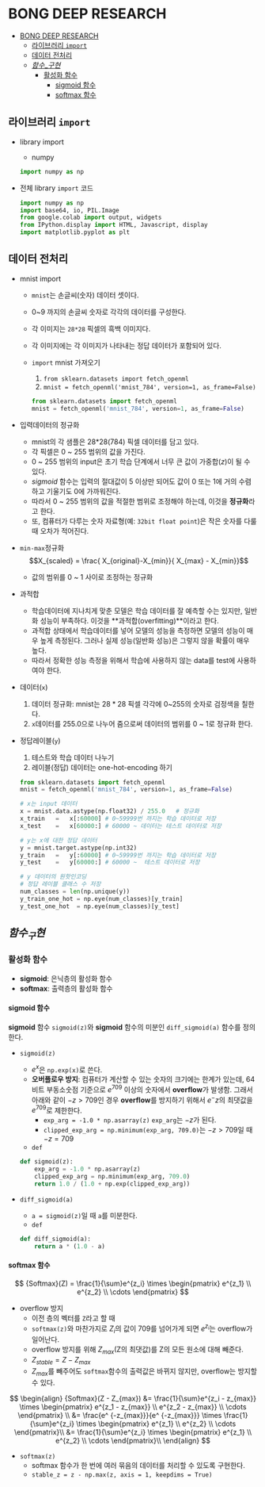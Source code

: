 # BONG DEEP RESEARCH

- [BONG DEEP RESEARCH](#bong-deep-research)
  - [라이브러리 `import`](#라이브러리-import)
  - [데이터 전처리](#데이터-전처리)
  - [$함수\_{구}현$](#함수_구현)
    - [활성화 함수](#활성화-함수)
      - [sigmoid 함수](#sigmoid-함수)
      - [softmax 함수](#softmax-함수)

## 라이브러리 `import`

- library import
  - numpy

  ```python
  import numpy as np
  ```

- 전체 library `import` 코드

  ```python
  import numpy as np
  import base64, io, PIL.Image
  from google.colab import output, widgets
  from IPython.display import HTML, Javascript, display
  import matplotlib.pyplot as plt
  ```

## 데이터 전처리

- mnist import
  - `mnist`는 손글씨(숫자) 데이터 셋이다.
  - 0~9 까지의 손글씨 숫자로 각각의 데이터를 구성한다.
  - 각 이미지는 `28*28` 픽셀의 흑백 이미지다.
  - 각 이미지에는 각 이미지가 나타내는 정답 데이터가 포함되어 있다.
  - `import` mnist 가져오기
    1. `from sklearn.datasets import fetch_openml`
    1. `mnist = fetch_openml('mnist_784', version=1, as_frame=False)`

    ```python
    from sklearn.datasets import fetch_openml
    mnist = fetch_openml('mnist_784', version=1, as_frame=False)
    ```

- 입력데이터의 정규화
  - mnist의 각 샘플은 28*28(784) 픽셀 데이터를 담고 있다.
  - 각 픽셀은 0 ~ 255 범위의 값을 가진다.
  - 0 ~ 255 범위의 input은 초기 학습 단계에서 너무 큰 값이 가중합($z$)이 될 수 있다.
  - $sigmoid$ 함수는 입력의 절대값이 5 이상만 되어도 값이 0 또는 1에 거의 수렴하고 기울기도 0에 가까워진다.
  - 따라서 0 ~ 255 범위의 값을 적절한 범위로 조정해야 하는데, 이것을 **정규화**라고 한다.
  - 또, 컴퓨터가 다루는 숫자 자료형(예: `32bit float point`)은 작은 숫자를 다룰 때 오차가 적어진다.

- `min-max`정규화
  $$X_{scaled} = \frac{ X_{original}-X_{min}}{ X_{max} - X_{min}}$$
  - 값의 범위를 0 ~ 1 사이로 조정하는 정규화

- 과적합
  - 학습데이터에 지나치게 맞춘 모델은 학습 데이터를 잘 예측할 수는 있지만, 일반화 성능이 부족하다. 이것을 **과적합(overfitting)**이라고 한다.
  - 과적합 상태에서 학습데이터를 넣어 모델의 성능을 측정하면 모델의 성능이 매우 높게 측정된다. 그러나 실제 성능(일반화 성능)은 그렇지 않을 확률이 매우 높다.
  - 따라서 정확한 성능 측정을 위해서 학습에 사용하지 않는 data를 test에 사용하여야 한다.

- 데이터(`x`)
  1. 데이터 정규화: mnist는 $28*28$ 픽셀 각각에 0~255의 숫자로 검정색을 칠한다.
  1. `x`데이터를 $255.0$으로 나누어 줌으로써 데이터의 범위를 0 ~ 1로 정규화 한다.

- 정답레이블(`y`)
  1. 테스트와 학습 데이터 나누기
  1. 레이블(정답) 데이터는 one-hot-encoding 하기

  ```python
  from sklearn.datasets import fetch_openml
  mnist = fetch_openml('mnist_784', version=1, as_frame=False)

  # x는 input 데이터
  x = mnist.data.astype(np.float32) / 255.0   # 정규화
  x_train   =   x[:60000] # 0~59999번 까지는 학습 데이터로 저장
  x_test    =   x[60000:] # 60000 ~ 데이터는 테스트 데이터로 저장

  # y는 x에 대한 정답 데이터
  y = mnist.target.astype(np.int32)
  y_train   =   y[:60000] # 0~59999번 까지는 학습 데이터로 저장
  y_test    =   y[60000:] # 60000 ~  테스트 데이터로 저장

  # y 데이터의 원핫인코딩
  # 정답 레이블 클래스 수 저장
  num_classes = len(np.unique(y))
  y_train_one_hot = np.eye(num_classes)[y_train]
  y_test_one_hot  = np.eye(num_classes)[y_test]
  ```

## $함수_{구}현$

### 활성화 함수

- **sigmoid**: 은닉층의 활성화 함수
- **softmax**: 출력층의 활성화 함수

#### sigmoid 함수

**sigmoid** 함수 `sigmoid(z)`와 **sigmoid** 함수의 미분인 `diff_sigmoid(a)` 함수를 정의한다.

- `sigmoid(z)`
  - $e^x$은 `np.exp(x)`로 쓴다.
  - **오버플로우 방지**: 컴퓨터가 계산할 수 있는 숫자의 크기에는 한계가 있는데, 64비트 부동소숫점 기준으로 $e^{709}$ 이상의 숫자에서 **overflow**가 발생함. 그래서 아래와 같이 $-z > 709$인 경우 **overflow**를 방지하기 위해서 $e^-z$의 최댓값을 $e^{709}$로 제한한다.
    - `exp_arg = -1.0 * np.asarray(z)` `exp_arg`는 $-z$가 된다.
    - `clipped_exp_arg = np.minimum(exp_arg, 709.0)`는 $-z > 709$일 때 $-z = 709$
  - `def`

  ```python
  def sigmoid(z):
      exp_arg = -1.0 * np.asarray(z)
      clipped_exp_arg = np.minimum(exp_arg, 709.0)
      return 1.0 / (1.0 + np.exp(clipped_exp_arg))
  ```

- `diff_sigmoid(a)`
  - `a = sigmoid(z)`일 때 `a`를 미분한다.
  - `def`

  ```python
  def diff_sigmoid(a):
      return a * (1.0 - a)
  ```

#### softmax 함수

$$
  {Softmax}(Z) = \frac{1}{\sum}e^{z_i} \times
  \begin{pmatrix}
    e^{z_1} \\
    e^{z_2} \\
    \cdots
  \end{pmatrix}
$$

- overflow 방지
  - 이전 층의 벡터를 `Z`라고 할 때
  - `softmax(z)`와 마찬가지로 $Z_i$의 값이 709를 넘어가게 되면 $e^{z_i}$는 overflow가 일어난다.
  - overflow 방지를 위해 $Z_{max}$(Z의 최댓값)를 Z의 모든 원소에 대해 빼준다.
  - $Z_{stable} = Z - Z_{max}$
  - $Z_{max}$를 빼주어도 `softmax`함수의 출력값은 바뀌지 않지만, overflow는 방지할 수 있다.

$$
\begin{align}
 {Softmax}(Z - Z_{max})
  &=
  \frac{1}{\sum}e^{z_i - z_{max}} \times
      \begin{pmatrix}
        e^{z_1 - z_{max}} \\
        e^{z_2 - z_{max}} \\
        \cdots
      \end{pmatrix} \\
  &=
  \frac{e^ {-z_{max}}}{e^ {-z_{max}}} \times
  \frac{1}{\sum}e^{z_i} \times
      \begin{pmatrix}
        e^{z_1} \\
        e^{z_2} \\
        \cdots
      \end{pmatrix}\\
  &=
    \frac{1}{\sum}e^{z_i} \times
      \begin{pmatrix}
        e^{z_1} \\
        e^{z_2} \\
        \cdots
      \end{pmatrix}\\
\end{align}
$$

- `softmax(z)`
  - softmax 함수가 한 번에 여러 묶음의 데이터를 처리할 수 있도록 구현한다.
  - `stable_z = z - np.max(z, axis = 1, keepdims = True)`
